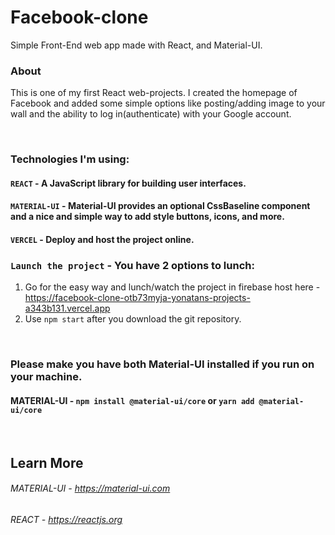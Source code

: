 # Facebook-clone 
Simple Front-End web app made with React, and Material-UI. 

### About 

This is one of my first React web-projects.
I created the homepage of Facebook and added some simple options like posting/adding image to your wall
and the ability to log in(authenticate) with your Google account.

&nbsp;   &nbsp;   &nbsp;   &nbsp;   &nbsp; 
### Technologies I'm using:


#### `REACT` - A JavaScript library for building user interfaces.

#### `MATERIAL-UI` - Material-UI provides an optional CssBaseline component and a nice and simple way to add style buttons, icons, and more. 

#### `VERCEL` - Deploy and host the project online.





### `Launch the project` - You have 2 options to lunch: 

1. Go for the easy way and lunch/watch the project in firebase host here - https://facebook-clone-otb73myja-yonatans-projects-a343b131.vercel.app
2. Use `npm start` after you download the git repository.  

&nbsp;   &nbsp;   &nbsp;   &nbsp;   &nbsp; 

### Please make you have both Material-UI installed if you run on your machine.

#### MATERIAL-UI -  `npm install @material-ui/core` **or** `yarn add @material-ui/core`


&nbsp;   &nbsp;   &nbsp;   &nbsp;   &nbsp; 



## Learn More

###### MATERIAL-UI - https://material-ui.com
###### REACT - https://reactjs.org
